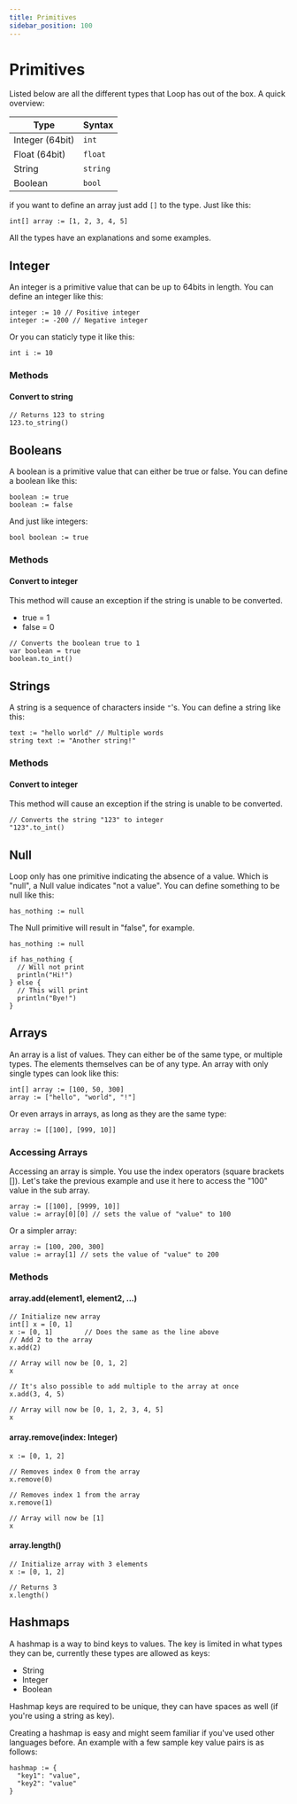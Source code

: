 ```yaml
---
title: Primitives
sidebar_position: 100
---
```


# Primitives

Listed below are all the different types that Loop has out of the box. A quick overview:

| Type            | Syntax      |
| -----------     | ----------- |
| Integer (64bit) | `int`       |
| Float (64bit)   | `float`     |
| String          | `string`    |
| Boolean         | `bool`      |

if you want to define an array just add `[]` to the type. Just like this:
```
int[] array := [1, 2, 3, 4, 5]
```

All the types have an explanations and some examples.

## Integer

An integer is a primitive value that can be up to 64bits in length. You can define an integer like this:

```loop
integer := 10 // Positive integer
integer := -200 // Negative integer
```

Or you can staticly type it like this:

```loop
int i := 10
```

### Methods

#### Convert to string

```loop
// Returns 123 to string
123.to_string()
```

## Booleans

A boolean is a primitive value that can either be true or false. You can define a boolean like this:

```loop
boolean := true
boolean := false
```

And just like integers:

```loop
bool boolean := true
```

### Methods

#### Convert to integer

This method will cause an exception if the string is unable to be converted.
 - true = 1
 - false = 0

```loop
// Converts the boolean true to 1
var boolean = true
boolean.to_int()
```

## Strings

A string is a sequence of characters inside `"`'s. You can define a string like this:

```loop
text := "hello world" // Multiple words
string text := "Another string!"
```

### Methods

#### Convert to integer

This method will cause an exception if the string is unable to be converted.

```loop
// Converts the string "123" to integer
"123".to_int()
```

## Null

Loop only has one primitive indicating the absence of a value. Which is "null", a Null value indicates "not a value". You can define something to be null like this:

```loop
has_nothing := null
```

The Null primitive will result in "false", for example.

```loop
has_nothing := null

if has_nothing {
  // Will not print
  println("Hi!")
} else {
  // This will print
  println("Bye!")
}
```

## Arrays

An array is a list of values. They can either be of the same type, or multiple types. The elements themselves can be of any type. An array with only single types can look like this:

```loop
int[] array := [100, 50, 300]
array := ["hello", "world", "!"]
```

Or even arrays in arrays, as long as they are the same type:

```loop
array := [[100], [999, 10]]
```

### Accessing Arrays

Accessing an array is simple. You use the index operators (square brackets []). Let's take the previous example and use it here to access the "100" value in the sub array.

```loop
array := [[100], [9999, 10]]
value := array[0][0] // sets the value of "value" to 100
```

Or a simpler array:

```loop
array := [100, 200, 300]
value := array[1] // sets the value of "value" to 200
```

### Methods

#### array.add(element1, element2, ...)

```loop
// Initialize new array
int[] x = [0, 1]
x := [0, 1]        // Does the same as the line above
// Add 2 to the array
x.add(2)

// Array will now be [0, 1, 2]
x

// It's also possible to add multiple to the array at once
x.add(3, 4, 5)

// Array will now be [0, 1, 2, 3, 4, 5]
x
```

#### array.remove(index: Integer)

```loop
x := [0, 1, 2]

// Removes index 0 from the array
x.remove(0)

// Removes index 1 from the array
x.remove(1)

// Array will now be [1]
x
```

#### array.length()

```loop
// Initialize array with 3 elements
x := [0, 1, 2]

// Returns 3
x.length()
```

## Hashmaps

A hashmap is a way to bind keys to values. The key is limited in what types they can be, currently these types are allowed as keys:

- String
- Integer
- Boolean

Hashmap keys are required to be unique, they can have spaces as well (if you're using a string as key).

Creating a hashmap is easy and might seem familiar if you've used other languages before. An example with a few sample key value pairs is as follows:

```loop
hashmap := {
  "key1": "value",
  "key2": "value"
}
```
